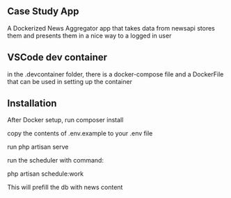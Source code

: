 

## Case Study App

A Dockerized News Aggregator app that takes data from newsapi stores them and presents them in a nice way to a logged in user

## VSCode dev container

in the .devcontainer folder, there is a docker-compose file and a DockerFile that can be used in setting up the container

## Installation

After Docker setup, run composer install

copy the contents of .env.example to your .env file

run php artisan serve

run the scheduler with command:

php artisan schedule:work

This will prefill the db with news content



